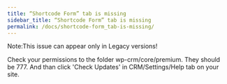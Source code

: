 ```yaml
---
title: “Shortcode Form” tab is missing
sidebar_title: “Shortcode Form” tab is missing
permalink: /docs/shortcode-form_tab-is-missing/
---
```



Note:This issue can appear only in Legacy versions!

Check your permissions to the folder wp-crm/core/premium. They should be 777. And than click 'Check Updates' in CRM/Settings/Help tab on your site.
